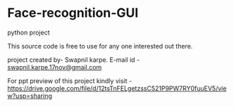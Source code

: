 # Face-recognition-GUI
python project

This source code is free to use for any one interested out there.

project created by- Swapnil karpe.
E-mail id - swapnil.karpe.17nov@gmail.com

For ppt preview of this project kindly visit -https://drive.google.com/file/d/12tsTnFELgetzssC521P9PW7RY0fuuEV5/view?usp=sharing
